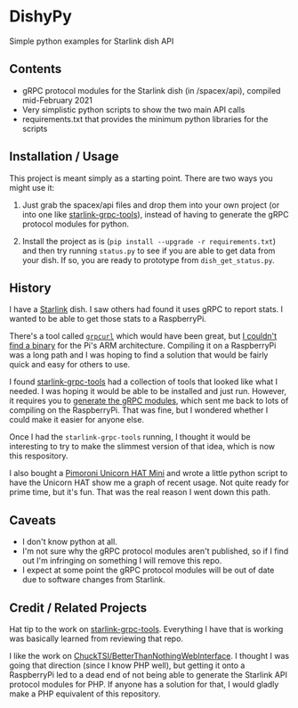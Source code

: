 # DishyPy

Simple python examples for Starlink dish API

## Contents

- gRPC protocol modules for the Starlink dish (in /spacex/api), compiled mid-February 2021
- Very simplistic python scripts to show the two main API calls
- requirements.txt that provides the minimum python libraries for the scripts

## Installation / Usage

This project is meant simply as a starting point. There are two ways you might use it:

1. Just grab the spacex/api files and drop them into your own project (or into one like 
   [starlink-grpc-tools](https://github.com/sparky8512/starlink-grpc-tools)), instead of having
   to generate the gRPC protocol modules for python.

2. Install the project as is (`pip install --upgrade -r requirements.txt`) and then try running
   `status.py` to see if you are able to get data from your dish. If so, you are ready to prototype from
   `dish_get_status.py`.

## History

I have a [Starlink](https://starlink.com) dish. I saw others had found it uses gRPC to report stats. I wanted to 
be able to get those stats to a RaspberryPi.

There's a tool called [`grpcurl`](https://github.com/fullstorydev/grpcurl) which would have been great, 
but [I couldn't find a binary](https://github.com/fullstorydev/grpcurl/releases) for the Pi's ARM architecture. 
Compiling it on a RaspberryPi was a long path and I was hoping to find a solution that would be fairly quick
and easy for others to use.

I found [starlink-grpc-tools](https://github.com/sparky8512/starlink-grpc-tools) had a collection of tools that 
looked like what I needed. I was hoping it would be able to be installed and just run. However, it requires you to 
[generate the gRPC modules](https://github.com/sparky8512/starlink-grpc-tools#generating-the-grpc-protocol-modules),
which sent me back to lots of compiling on the RaspberryPi. That was fine, but I wondered whether I could make it
easier for anyone else.

Once I had the `starlink-grpc-tools` running, I thought it would be interesting to try to make the slimmest 
version of that idea, which is now this respository.

I also bought a [Pimoroni Unicorn HAT Mini](https://www.adafruit.com/product/4637) and wrote a little python
script to have the Unicorn HAT show me a graph of recent usage. Not quite ready for prime time, but it's fun.
That was the real reason I went down this path.

## Caveats

- I don't know python at all.
- I'm not sure why the gRPC protocol modules aren't published, so if I find out I'm infringing on something I will
remove this repo.
- I expect at some point the gRPC protocol modules will be out of date due to software changes from Starlink.

## Credit / Related Projects

Hat tip to the work on [starlink-grpc-tools](https://github.com/sparky8512/starlink-grpc-tools). Everything I
have that is working was basically learned from reviewing that repo.

I like the work on 
[ChuckTSI/BetterThanNothingWebInterface](https://github.com/ChuckTSI/BetterThanNothingWebInterface).
I thought I was going that direction (since I know PHP well), but getting it onto a RaspberryPi led to a dead
end of not being able to generate the Starlink API protocol modules for PHP. If anyone has a solution for that,
I would gladly make a PHP equivalent of this repository.
